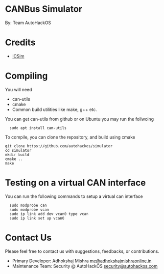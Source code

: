 # CANBus Simulator

By: Team AutoHackOS

# Credits
- [ICSim](https://github.com/zombieCraig/ICSim)

# Compiling
You will need
- can-utils
- cmake
- Common build utilities like make, g++ etc.

You can get can-utils from github or on Ubuntu you may run the follwoing

```
  sudo apt install can-utils  
```

To compile, you can clone the repository, and build using cmake

```
git clone https://github.com/autohackos/simulator
cd simulator
mkdir build
cmake ..
make
```

# Testing on a virtual CAN interface
You can run the following commands to setup a virtual can interface

```
  sudo modprobe can
  sudo modprobe vcan
  sudo ip link add dev vcan0 type vcan
  sudo ip link set up vcan0
```

# Contact Us

Please feel free to contact us with suggestions, feedbacks, or contributions.

- Primary Developer: Adhokshaj Mishra <me@adhokshajmishraonline.in>
- Maintenance Team: Security @ AutoHackOS <security@autohackos.com>
